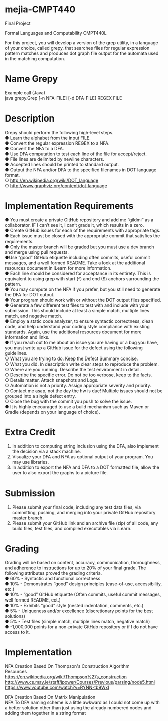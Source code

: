 # mejia-CMPT440

Final Project

Formal Languages and Computability CMPT440L

For this project, you will develop a version of the grep utility, in a language of your choice, called grepy​, that searches files for regular expression pattern matches and produces dot graph file output for the automata used in the matching computation.  

# Name Grepy
Example call (Java)  
java grepy.Grep [-n NFA-FILE] [-d DFA-FILE] REGEX FILE

# Description
Grepy should perform the following high-level steps.  
● Learn the alphabet from the input FILE.  
● Convert the regular expression REGEX to a NFA.  
● Convert the NFA to a DFA.  
● Use DFA computation to test each line of the file for accept/reject.  
● File lines are delimited by newline characters.  
● Accepted lines should be printed to standard output.  
● Output the NFA and/or DFA to the specified filenames in DOT language format.  
○ http://en.wikipedia.org/wiki/DOT_language  
○ http://www.graphviz.org/content/dot-language  

# Implementation Requirements
● You must create a private GitHub repository and add me “gildmi” as a collaborator. IF I can’t see it, I can’t grade it, which results in a zero.  
● Create GitHub issues for each of the requirements with appropriate tags.  
● Each issue must be closed with the appropriate commit that satisfies the requirements.  
● Only the master branch will be graded but you must use a dev branch and merge using
pull requests.  
●Use “good” GitHub etiquette including often commits, useful commit messages, and a well formed README. Take a look at the additional resources document in iLearn for more information.  
● Each line should be considered for acceptance in its entirety. This is equivalent to using grep with start (^) and end ($) anchors surrounding the pattern.  
● You may compute on the NFA if you prefer, but you still need to generate the DFA for DOT output.  
● Your program should work with or without the DOT output files specified.  
● Generate a few different test files to test with and include with your submission. This
should include at least a simple match, multiple lines match, and negative match.  
● Employ a static code analyzer, to ensure syntactic correctness, clean code, and help
understand your coding style compliance with existing standards. Again, use the
additional resources document for more information and links.  
● If you reach out to me about an issue you are having or a bug you have, you must write
up a GitHub issue for the defect using the following guidelines.  
○ What you are trying to do. Keep the Defect Summary concise.  
○ What you did. In description write clear steps to reproduce the problem.  
○ Where are you running. Describe the test environment in detail.  
○ Describe the specific error. Do not be too verbose, keep to the facts.  
○ Details matter. Attach snapshots and Logs.  
○ Automation is not a priority. Assign appropriate severity and priority.  
○ Contact me asap, not the day the hw is due! Multiple issues should not be  
grouped into a single defect entry.  
○ Close the bug with the commit you push to solve the issue.  
● It is highly encouraged to use a build mechanism such as Maven or Gradle (depends on your language of choice).  

# Extra Credit
1. In addition to computing string inclusion using the DFA, also implement the decision via a stack machine.  
2. Visualize your DFA and NFA as optional output of your program. You may use libraries.  
3. In addition to export the NFA and DFA to a DOT formatted file, allow the user to also
export the graphs to a picture file.  

# Submission
1. Please submit your final code, including any test data files, via committing, pushing, and merging into your private GitHub repository master branch.  
2. Please submit your GitHub link and an archive file (zip) of all code, any build files, test files, and compiled executables via iLearn.  

# Grading
Grading will be based on content, accuracy, communication, thoroughness, and adherence to instructions for up to 20% of your final grade. The following attributes proved the grading criteria.  
● 60% - Syntactic and functional correctness  
● 10% - Demonstrates “good” design principles (ease-of-use, accessibility, etc.)  
● 10% - “good” GitHub etiquette (Often commits, useful commit messages, well formed
README, ect.)  
● 10% - Exhibits “good” style (nested indentation, comments, etc.)  
● 5% - Uniqueness and/or excellence (discretionary points for the best solutions)  
● 5% - Test files (simple match, multiple lines match, negative match)  
● -1,000,000 points for a non-private GitHub repository or if I do not have access to it.  

# Implementation
NFA Creation Based On Thompson's Construction Algorithm  
Resources  
https://en.wikipedia.org/wiki/Thompson%27s_construction  
http://www.cs.may.ie/staff/jpower/Courses/Previous/parsing/node5.html  
https://www.youtube.com/watch?v=RYNN-tb9WxI  

DFA Creation Based On Matrix Manipulation  
NFA To DFA naming scheme is a little awkward as I could not come up with a better solution other than just using the already numbered nodes and adding them together in a string format
